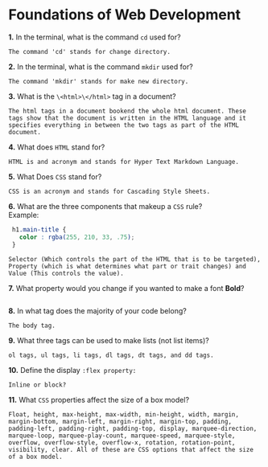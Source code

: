 # Foundations of Web Development

**1.** In the terminal, what is the command `cd` used for?
<!-- enter you answer in the space below -->
```
The command 'cd' stands for change directory.
```

**2.** In the terminal, what is the command `mkdir` used for?
<!-- enter you answer in the space below -->
```
The command 'mkdir' stands for make new directory.
```

**3.** What is the `\<html>\</html>` tag in a document?
<!-- enter you answer in the space below -->
```
The html tags in a document bookend the whole html document. These tags show that the document is written in the HTML language and it specifies everything in between the two tags as part of the HTML document.
```

**4.** What does `HTML` stand for?
<!-- enter you answer in the space below -->
```
HTML is and acronym and stands for Hyper Text Markdown Language.
```

**5.** What Does `CSS` stand for?
<!-- enter you answer in the space below -->
```
CSS is an acronym and stands for Cascading Style Sheets.
```

**6.** What are the three components that makeup a `CSS` rule? <br> Example:
```css
 h1.main-title {
   color : rgba(255, 210, 33, .75);
 }
```
<!-- enter you answer in the space below -->
```
Selector (Which controls the part of the HTML that is to be targeted), Property (which is what determines what part or trait changes) and Value (This controls the value).
```

**7.** What property would you change if you wanted to make a font **Bold**?
<!-- enter you answer in the space below -->
```

```

**8.** In what tag does the majority of your code belong?
<!-- enter you answer in the space below -->
```
The body tag.
```

**9.** What three tags can be used to make lists (not list items)?
<!-- enter you answer in the space below -->
```
ol tags, ul tags, li tags, dl tags, dt tags, and dd tags.
```

**10.** Define the display `:flex property:` 
<!-- enter you answer in the space below --> 
```
Inline or block? 
```

**11.** What `CSS` properties affect the size of a box model?
<!-- enter you answer in the space below -->
```
Float, height, max-height, max-width, min-height, width, margin, margin-bottom, margin-left, margin-right, margin-top, padding, padding-left, padding-right, padding-top, display, marquee-direction, marquee-loop, marquee-play-count, marquee-speed, marquee-style, overflow, overflow-style, overflow-x, rotation, rotation-point, visibility, clear. All of these are CSS options that affect the size of a box model.
```
